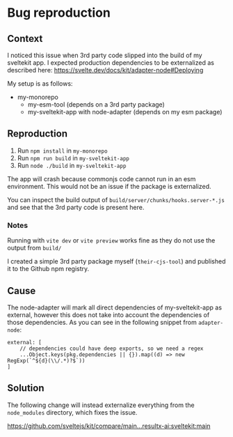 # Bug reproduction
## Context

I noticed this issue when 3rd party code slipped into the build of my sveltekit app. I expected production dependencies to be externalized as described here: https://svelte.dev/docs/kit/adapter-node#Deploying

My setup is as follows:
- my-monorepo
  - my-esm-tool (depends on a 3rd party package)
  - my-sveltekit-app with node-adapter (depends on my esm package)

## Reproduction

1. Run `npm install` in `my-monorepo`
2. Run `npm run build` in `my-sveltekit-app`
3. Run `node ./build` in `my-sveltekit-app`

The app will crash because commonjs code cannot run in an esm environment. This would not be an issue if the package is externalized.

You can inspect the build output of `build/server/chunks/hooks.server-*.js` and see that the 3rd party code is present here.

### Notes

Running with `vite dev` or `vite preview` works fine as they do not use the output from `build/`

I created a simple 3rd party package myself (`their-cjs-tool`) and published it to the Github npm registry.

## Cause

The node-adapter will mark all direct dependencies of my-sveltekit-app as external, however this does not take into account the dependencies of those dependencies. As you can see in the following snippet from `adapter-node`:
```
external: [
    // dependencies could have deep exports, so we need a regex
    ...Object.keys(pkg.dependencies || {}).map((d) => new RegExp(`^${d}(\\/.*)?$`))
]
```

## Solution

The following change will instead externalize everything from the `node_modules` directory, which fixes the issue.

https://github.com/sveltejs/kit/compare/main...resultx-ai:sveltekit:main
